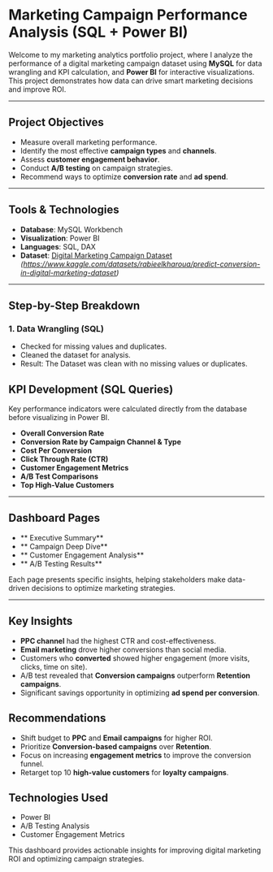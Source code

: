 #  Marketing Campaign Performance Analysis (SQL + Power BI)

Welcome to my marketing analytics portfolio project, where I analyze the performance of a digital marketing campaign dataset using **MySQL** for data wrangling and KPI calculation, and **Power BI** for interactive visualizations. This project demonstrates how data can drive smart marketing decisions and improve ROI.

---

## Project Objectives

- Measure overall marketing performance.
- Identify the most effective **campaign types** and **channels**.
- Assess **customer engagement behavior**.
- Conduct **A/B testing** on campaign strategies.
- Recommend ways to optimize **conversion rate** and **ad spend**.

---

## Tools & Technologies

- **Database**: MySQL Workbench
- **Visualization**: Power BI
- **Languages**: SQL, DAX
- **Dataset**: [Digital Marketing Campaign Dataset](#) *(https://www.kaggle.com/datasets/rabieelkharoua/predict-conversion-in-digital-marketing-dataset)*

---

## Step-by-Step Breakdown

### 1. Data Wrangling (SQL)

-  Checked for missing values and duplicates.
-  Cleaned the dataset for analysis.
-  Result: The Dataset was clean with no missing values or duplicates.
  
## KPI Development (SQL Queries)

Key performance indicators were calculated directly from the database before visualizing in Power BI.

- **Overall Conversion Rate**
- **Conversion Rate by Campaign Channel & Type**
- **Cost Per Conversion**
- **Click Through Rate (CTR)**
- **Customer Engagement Metrics**
- **A/B Test Comparisons**
- **Top High-Value Customers**

---

##  Dashboard Pages
 - ** Executive Summary**
 - ** Campaign Deep Dive**
 - ** Customer Engagement Analysis**
 - ** A/B Testing Results**

Each page presents specific insights, helping stakeholders make data-driven decisions to optimize marketing strategies.

---

##  Key Insights
-  **PPC channel** had the highest CTR and cost-effectiveness.
-  **Email marketing** drove higher conversions than social media.
-  Customers who **converted** showed higher engagement (more visits, clicks, time on site).
-  A/B test revealed that **Conversion campaigns** outperform **Retention campaigns**.
-  Significant savings opportunity in optimizing **ad spend per conversion**.

##  Recommendations
- Shift budget to **PPC** and **Email campaigns** for higher ROI.
- Prioritize **Conversion-based campaigns** over **Retention**.
- Focus on increasing **engagement metrics** to improve the conversion funnel.
- Retarget top 10 **high-value customers** for **loyalty campaigns**.

## Technologies Used
- Power BI
- A/B Testing Analysis
- Customer Engagement Metrics

This dashboard provides actionable insights for improving digital marketing ROI and optimizing campaign strategies.
